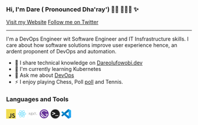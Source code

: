 ### Hi, I'm Dare ( Pronounced Dha'ray') 👋🏾 👩🏾‍💻 ✨

[Visit my Website](https:)
[Follow me on Twitter](https:)

---

I'm a DevOps Engineer wit Software Engineer and IT Insfrastructure skills. I care about how software solutions improve user experience hence, an ardent proponent of DevOps and automation.

- 🔭 I share technical knowledge on [Dareolufowobi.dev](https://dareolufowobi.dev/why-i-blog/)
- 🌱 I'm currently learning Kubernetes
- 💬 Ask me about [DevOps](https://chiamakaikeanyi.dev/tag/accessibility/)
- ⚡ I enjoy playing Chess, Poll [poll](https://medium.com/poesie) and Tennis.


### Languages and Tools

[<code><img alt="JavaScript" width="26px" src="https://raw.githubusercontent.com/github/explore/80688e429a7d4ef2fca1e82350fe8e3517d3494d/topics/javascript/javascript.png" /></code>][javascript]
[<code><img  alt="React" width="26px" src="https://raw.githubusercontent.com/github/explore/80688e429a7d4ef2fca1e82350fe8e3517d3494d/topics/react/react.png" /></code>][javascript]
[<code><img  alt="NextJs" width="26px" src="https://raw.githubusercontent.com/github/explore/28b02bbc9ad9f7a503c43775aebeb515dc2da5fc/topics/nextjs/nextjs.png" /></code>][javascript]
[<code><img alt="Gatsby" width="26px" src="https://raw.githubusercontent.com/github/explore/e94815998e4e0713912fed477a1f346ec04c3da2/topics/gatsby/gatsby.png" /></code>][javascript]
[<code><img alt="Terminal" width="26px" src="https://raw.githubusercontent.com/github/explore/80688e429a7d4ef2fca1e82350fe8e3517d3494d/topics/terminal/terminal.png" /></code>][terminal]
[<code><img  alt="Visual Studio Code" width="26px" src="https://raw.githubusercontent.com/github/explore/80688e429a7d4ef2fca1e82350fe8e3517d3494d/topics/visual-studio-code/visual-studio-code.png" /></code>][vscode]



[javascript]: https://
[terminal]: https://
[vscode]: https://


<!--
**iamoldham/DareOlufowobi** is a ✨ _special_ ✨ repository because its `README.md` (this file) appears on your GitHub profile.

Here are some ideas to get you started:

- 🔭 I’m currently working on ...
- 🌱 I’m currently learning ...
- 👯 I’m looking to collaborate on ...
- 🤔 I’m looking for help with ...
- 💬 Ask me about ...
- 📫 How to reach me: ...
- 😄 Pronouns: ...
- ⚡ Fun fact: ...
-->
